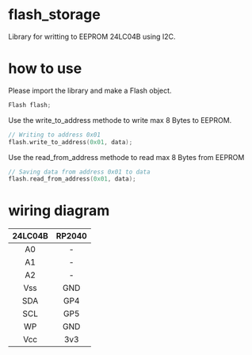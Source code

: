 # flash_storage
Library for writting to EEPROM 24LC04B using I2C.

# how to use
Please import the library and make a Flash object.
```c++
Flash flash;
```

Use the write_to_address methode to write max 8 Bytes to EEPROM.
```c++
// Writing to address 0x01
flash.write_to_address(0x01, data);
```

Use the read_from_address methode to read max 8 Bytes from EEPROM
```c++
// Saving data from address 0x01 to data
flash.read_from_address(0x01, data);
```

# wiring diagram
| 24LC04B | RP2040 |
| :---:   | :---:  |
| A0      | -      |
| A1      | -      |
| A2      | -      |
| Vss     | GND    |
| SDA     | GP4    |
| SCL     | GP5    |
| WP      | GND    |
| Vcc     | 3v3    |
